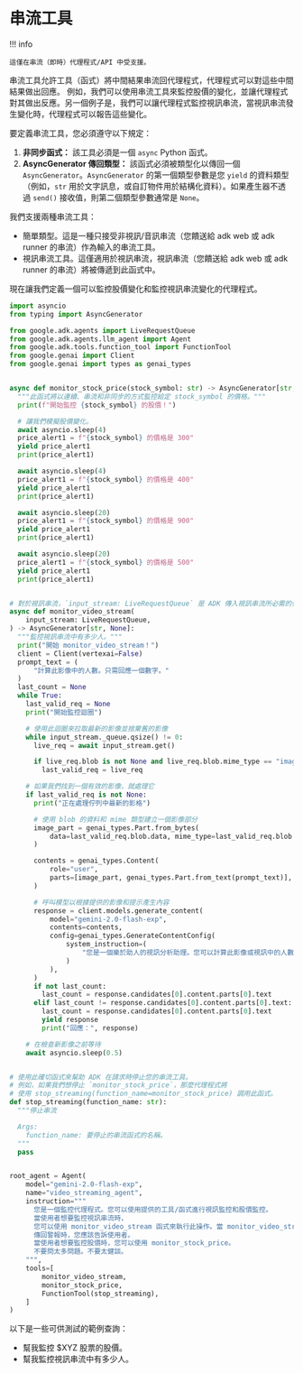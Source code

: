 # 串流工具

!!! info

    這僅在串流（即時）代理程式/API 中受支援。

串流工具允許工具（函式）將中間結果串流回代理程式，代理程式可以對這些中間結果做出回應。
例如，我們可以使用串流工具來監控股價的變化，並讓代理程式對其做出反應。另一個例子是，我們可以讓代理程式監控視訊串流，當視訊串流發生變化時，代理程式可以報告這些變化。

要定義串流工具，您必須遵守以下規定：

1.  **非同步函式：** 該工具必須是一個 `async` Python 函式。
2.  **AsyncGenerator 傳回類型：** 該函式必須被類型化以傳回一個 `AsyncGenerator`。`AsyncGenerator` 的第一個類型參數是您 `yield` 的資料類型（例如，`str` 用於文字訊息，或自訂物件用於結構化資料）。如果產生器不透過 `send()` 接收值，則第二個類型參數通常是 `None`。


我們支援兩種串流工具：
- 簡單類型。這是一種只接受非視訊/音訊串流（您饋送給 adk web 或 adk runner 的串流）作為輸入的串流工具。
- 視訊串流工具。這僅適用於視訊串流，視訊串流（您饋送給 adk web 或 adk runner 的串流）將被傳遞到此函式中。

現在讓我們定義一個可以監控股價變化和監控視訊串流變化的代理程式。

```python
import asyncio
from typing import AsyncGenerator

from google.adk.agents import LiveRequestQueue
from google.adk.agents.llm_agent import Agent
from google.adk.tools.function_tool import FunctionTool
from google.genai import Client
from google.genai import types as genai_types


async def monitor_stock_price(stock_symbol: str) -> AsyncGenerator[str, None]:
  """此函式將以連續、串流和非同步的方式監控給定 stock_symbol 的價格。"""
  print(f"開始監控 {stock_symbol} 的股價！")

  # 讓我們模擬股價變化。
  await asyncio.sleep(4)
  price_alert1 = f"{stock_symbol} 的價格是 300"
  yield price_alert1
  print(price_alert1)

  await asyncio.sleep(4)
  price_alert1 = f"{stock_symbol} 的價格是 400"
  yield price_alert1
  print(price_alert1)

  await asyncio.sleep(20)
  price_alert1 = f"{stock_symbol} 的價格是 900"
  yield price_alert1
  print(price_alert1)

  await asyncio.sleep(20)
  price_alert1 = f"{stock_symbol} 的價格是 500"
  yield price_alert1
  print(price_alert1)


# 對於視訊串流，`input_stream: LiveRequestQueue` 是 ADK 傳入視訊串流所必需的保留關鍵字參數。
async def monitor_video_stream(
    input_stream: LiveRequestQueue,
) -> AsyncGenerator[str, None]:
  """監控視訊串流中有多少人。"""
  print("開始 monitor_video_stream！")
  client = Client(vertexai=False)
  prompt_text = (
      "計算此影像中的人數。只需回應一個數字。"
  )
  last_count = None
  while True:
    last_valid_req = None
    print("開始監控迴圈")

    # 使用此迴圈來拉取最新的影像並捨棄舊的影像
    while input_stream._queue.qsize() != 0:
      live_req = await input_stream.get()

      if live_req.blob is not None and live_req.blob.mime_type == "image/jpeg":
        last_valid_req = live_req

    # 如果我們找到一個有效的影像，就處理它
    if last_valid_req is not None:
      print("正在處理佇列中最新的影格")

      # 使用 blob 的資料和 mime 類型建立一個影像部分
      image_part = genai_types.Part.from_bytes(
          data=last_valid_req.blob.data, mime_type=last_valid_req.blob.mime_type
      )

      contents = genai_types.Content(
          role="user",
          parts=[image_part, genai_types.Part.from_text(prompt_text)],
      )

      # 呼叫模型以根據提供的影像和提示產生內容
      response = client.models.generate_content(
          model="gemini-2.0-flash-exp",
          contents=contents,
          config=genai_types.GenerateContentConfig(
              system_instruction=(
                  "您是一個樂於助人的視訊分析助理。您可以計算此影像或視訊中的人數。只需回應一個數字。"
              )
          ),
      )
      if not last_count:
        last_count = response.candidates[0].content.parts[0].text
      elif last_count != response.candidates[0].content.parts[0].text:
        last_count = response.candidates[0].content.parts[0].text
        yield response
        print("回應：", response)

    # 在檢查新影像之前等待
    await asyncio.sleep(0.5)


# 使用此確切函式來幫助 ADK 在請求時停止您的串流工具。
# 例如，如果我們想停止 `monitor_stock_price`，那麼代理程式將
# 使用 stop_streaming(function_name=monitor_stock_price) 調用此函式。
def stop_streaming(function_name: str):
  """停止串流

  Args:
    function_name: 要停止的串流函式的名稱。
  """
  pass


root_agent = Agent(
    model="gemini-2.0-flash-exp",
    name="video_streaming_agent",
    instruction="""
      您是一個監控代理程式。您可以使用提供的工具/函式進行視訊監控和股價監控。
      當使用者想要監控視訊串流時，
      您可以使用 monitor_video_stream 函式來執行此操作。當 monitor_video_stream
      傳回警報時，您應該告訴使用者。
      當使用者想要監控股價時，您可以使用 monitor_stock_price。
      不要問太多問題。不要太健談。
    """,
    tools=[
        monitor_video_stream,
        monitor_stock_price,
        FunctionTool(stop_streaming),
    ]
)
```

以下是一些可供測試的範例查詢：
- 幫我監控 $XYZ 股票的股價。
- 幫我監控視訊串流中有多少人。
